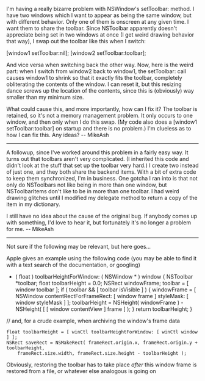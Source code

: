 

I'm having a really bizarre problem with NSWindow's     setToolbar: method. I have two windows which I want to appear as being the same window, but with different behavior. Only one of them is onscreen at any given time. I want them to share the toolbar. Since NSToolbar apparently doesn't appreciate being set in two windows at once (I get weird drawing behavior that way), I swap out the toolbar like this when I switch:
    
[window1 setToolbar:nil];
[window2 setToolbar:toolbar];

And vice versa when switching back the other way. Now, here is the weird part: when I switch from window2 back to window1, the     setToolbar: call causes window1 to shrink so that it exactly fits the toolbar, completely obliterating the contents of the window. I can reset it, but this resizing dance screws up the location of the contents, since this is (obviously) way smaller than my minimum size.

What could cause this, and more importantly, how can I fix it? The toolbar is retained, so it's not a memory management problem. It only occurs to one window, and then only when I do this swap. (My code also does a     [window1 setToolbar:toolbar] on startup and there is no problem.) I'm clueless as to how I can fix this. Any ideas? -- MikeAsh

----

A followup, since I've worked around this problem in a fairly easy way. It turns out that toolbars aren't very complicated. (I inherited this code and didn't look at the stuff that set up the toolbar very hard.) I create two instead of just one, and they both share the backend items. With a bit of extra code to keep them synchronized, I'm in business. One gotcha I ran into is that not only do NSToolbars not like being in more than one window, but NSToolbarItems don't like to be in more than one toolbar. I had weird drawing glitches until I modified my delegate method to return a copy of the item in my dictionary.

I still have no idea about the cause of the original bug. If anybody comes up with something, I'd love to hear it, but fortunately it's no longer a problem for me. -- MikeAsh

----

Not sure if the following may be relevant, but here goes...

Apple gives an example using the following code (you may be able to find it with a text search of the documentation, or googling)

    
- ( float ) toolbarHeightForWindow: ( NSWindow * ) window
{
	NSToolbar *toolbar;
	float toolbarHeight = 0.0;
	NSRect windowFrame;
	toolbar = [ window toolbar ];
	if ( toolbar && [ toolbar isVisible ] )
	{
		windowFrame = [ NSWindow contentRectForFrameRect: [ window frame ] styleMask: [ window styleMask ] ];
		toolbarHeight = NSHeight( windowFrame ) - NSHeight( [ [ window contentView ] frame ] );
	}
	return toolbarHeight;
}

// and, for a crude example, when archiving the window's frame data

	float toolbarHeight = [ winCtl toolbarHeightForWindow: [ winCtl window ] ];
	NSRect saveRect = NSMakeRect( frameRect.origin.x, frameRect.origin.y + toolbarHeight,
		frameRect.size.width, frameRect.size.height - toolbarHeight );



Obviously, restoring the toolbar has to take place *after* this window frame is restored from a file, or whatever else analogous is going on
